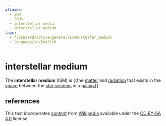 ```yaml
---
aliases:
  - ISM
  - ISMs
  - interstellar media
  - interstellar medium
tags:
  - flashcard/active/general/interstellar_medium
  - language/in/English
---
```


# interstellar medium

The __interstellar medium__ (ISM) is {{the [matter](matter.md) and [radiation](radiation.md) that exists in the [space](outer%20space.md) between the [star systems](star%20system.md) in a [galaxy](galaxy.md)}}.

## references

This text incorporates [content](https://en.wikipedia.org/wiki/interstellar_medium) from [Wikipedia](Wikipedia.md) available under the [CC BY-SA 4.0](https://creativecommons.org/licenses/by-sa/4.0/) license.
